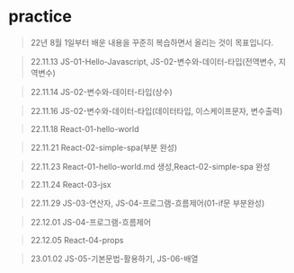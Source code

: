 # practice
>22년 8월 1일부터 배운 내용을 꾸준히 복습하면서 올리는 것이 목표입니다.

>22.11.13 JS-01-Hello-Javascript, JS-02-변수와-데이터-타입(전역변수, 지역변수)

>22.11.14 JS-02-변수와-데이터-타입(상수)

>22.11.16 JS-02-변수와-데이터-타입(데이터타입, 이스케이프문자, 변수출력)

>22.11.18 React-01-hello-world

>22.11.21 React-02-simple-spa(부분 완성)

>22.11.23 React-01-hello-world.md 생성,React-02-simple-spa 완성

>22.11.24 React-03-jsx

>22.11.29 JS-03-연산자, JS-04-프로그램-흐름제어(01-if문 부분완성)

>22.12.01 JS-04-프로그램-흐름제어

>22.12.05 React-04-props

>23.01.02 JS-05-기본문법-활용하기, JS-06-배열